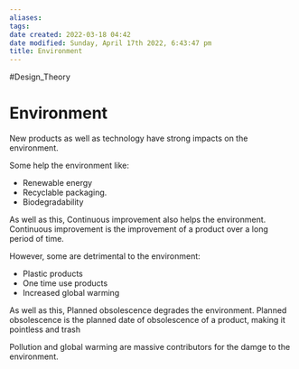 ```yaml
---
aliases: 
tags: 
date created: 2022-03-18 04:42
date modified: Sunday, April 17th 2022, 6:43:47 pm
title: Environment
---
```


#Design_Theory

# Environment

New products as well as technology have strong impacts on the environment.

Some help the environment like:

- Renewable energy
- Recyclable packaging.
- Biodegradability

As well as this, Continuous improvement also helps the environment. Continuous improvement is the improvement of a product over a long period of time.

However, some are detrimental to the environment:

- Plastic products
- One time use products
- Increased global warming

As well as this, Planned obsolescence degrades the environment. Planned obsolescence is the planned date of obsolescence of a product, making it pointless and trash

Pollution and global warming are massive contributors for the damge to the environment.
